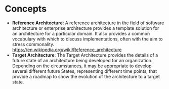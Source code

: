 # Concepts
* **Reference Architecture**:  A reference architecture in the field of software architecture or enterprise architecture provides a template solution for an architecture for a particular domain. It also provides a common vocabulary with which to discuss implementations, often with the aim to stress commonality. https://en.wikipedia.org/wiki/Reference_architecture
* **Target Architecture**: The Target Architecture provides the details of a future state of an architecture being developed for an organization. Depending on the circumstances, it may be appropriate to develop several different future States, representing different time points, that provide a roadmap to show the evolution of the architecture to a target state.
